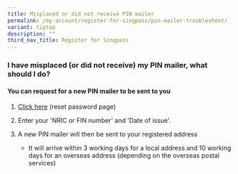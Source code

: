 ```yaml
---
title: Misplaced or did not receive PIN mailer
permalink: /my-account/register-for-singpass/pin-mailer-troubleshoot/
variant: tiptap
description: ""
third_nav_title: Register for Singpass
---
```

<h3>I have misplaced (or did not receive) my PIN mailer, what should I do?</h3>
<h4>You can request for a new PIN mailer to be sent to you</h4>
<ol data-tight="true" class="tight">
<li>
<p><a href="https://www.singpass.gov.sg/home/ui/online-reset-password/user-detail" rel="noopener noreferrer nofollow" target="_blank">Click here</a> (reset
password page)</p>
</li>
<li>
<p>Enter your 'NRIC or FIN number' and 'Date of issue'.</p>
</li>
<li>
<p>A new PIN mailer will then be sent to your registered address</p>
<ul data-tight="true" class="tight">
<li>
<p>It will arrive within 3 working days for a local address and 10 working
days for an overseas address (depending on the overseas postal services)</p>
</li>
</ul>
</li>
</ol>
<p></p>